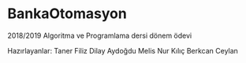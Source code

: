 # BankaOtomasyon
<p> 2018/2019 Algoritma ve Programlama dersi dönem ödevi</p>
Hazırlayanlar:
Taner Filiz
Dilay Aydoğdu 
Melis Nur Kılıç
Berkcan Ceylan

